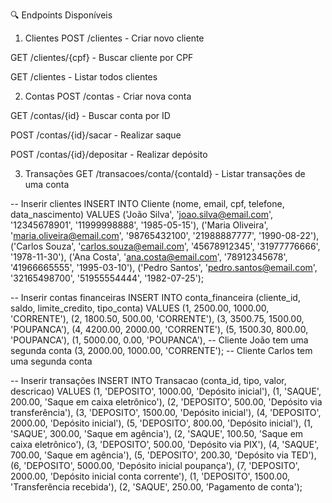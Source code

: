 🔍 Endpoints Disponíveis
1. Clientes
POST /clientes - Criar novo cliente

GET /clientes/{cpf} - Buscar cliente por CPF

GET /clientes - Listar todos clientes

2. Contas
POST /contas - Criar nova conta

GET /contas/{id} - Buscar conta por ID

POST /contas/{id}/sacar - Realizar saque

POST /contas/{id}/depositar - Realizar depósito

3. Transações
GET /transacoes/conta/{contaId} - Listar transações de uma conta












-- Inserir clientes
INSERT INTO Cliente (nome, email, cpf, telefone, data_nascimento) VALUES
('João Silva', 'joao.silva@email.com', '12345678901', '11999998888', '1985-05-15'),
('Maria Oliveira', 'maria.oliveira@email.com', '98765432100', '21988887777', '1990-08-22'),
('Carlos Souza', 'carlos.souza@email.com', '45678912345', '31977776666', '1978-11-30'),
('Ana Costa', 'ana.costa@email.com', '78912345678', '41966665555', '1995-03-10'),
('Pedro Santos', 'pedro.santos@email.com', '32165498700', '51955554444', '1982-07-25');

-- Inserir contas financeiras
INSERT INTO conta_financeira (cliente_id, saldo, limite_credito, tipo_conta) VALUES
(1, 2500.00, 1000.00, 'CORRENTE'),
(2, 1800.50, 500.00, 'CORRENTE'),
(3, 3500.75, 1500.00, 'POUPANCA'),
(4, 4200.00, 2000.00, 'CORRENTE'),
(5, 1500.30, 800.00, 'POUPANCA'),
(1, 5000.00, 0.00, 'POUPANCA'),  -- Cliente João tem uma segunda conta
(3, 2000.00, 1000.00, 'CORRENTE'); -- Cliente Carlos tem uma segunda conta

-- Inserir transações
INSERT INTO Transacao (conta_id, tipo, valor, descricao) VALUES
(1, 'DEPOSITO', 1000.00, 'Depósito inicial'),
(1, 'SAQUE', 200.00, 'Saque em caixa eletrônico'),
(2, 'DEPOSITO', 500.00, 'Depósito via transferência'),
(3, 'DEPOSITO', 1500.00, 'Depósito inicial'),
(4, 'DEPOSITO', 2000.00, 'Depósito inicial'),
(5, 'DEPOSITO', 800.00, 'Depósito inicial'),
(1, 'SAQUE', 300.00, 'Saque em agência'),
(2, 'SAQUE', 100.50, 'Saque em caixa eletrônico'),
(3, 'DEPOSITO', 500.00, 'Depósito via PIX'),
(4, 'SAQUE', 700.00, 'Saque em agência'),
(5, 'DEPOSITO', 200.30, 'Depósito via TED'),
(6, 'DEPOSITO', 5000.00, 'Depósito inicial poupança'),
(7, 'DEPOSITO', 2000.00, 'Depósito inicial conta corrente'),
(1, 'DEPOSITO', 1500.00, 'Transferência recebida'),
(2, 'SAQUE', 250.00, 'Pagamento de conta');
